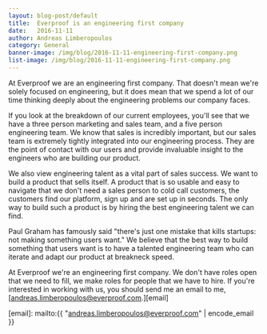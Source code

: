 ```yaml
---
layout: blog-post/default
title:  Everproof is an engineering first company
date:   2016-11-11
author: Andreas Limberopoulos
category: General
banner-image: /img/blog/2016-11-11-engineering-first-company.png
list-image: /img/blog/2016-11-11-engineering-first-company.png
---
```


At Everproof we are an engineering first company. That doesn't mean we're solely focused on engineering, but it does mean
that we spend a lot of our time thinking deeply about the engineering problems our company faces.

<!--end-excerpt-->

If you look at the breakdown of our current employees, you'll see that we have a three person marketing and sales team,
and a five person engineering team. We know that sales is incredibly important, but our sales team is extremely tightly
integrated into our engineering process. They are the point of contact with our users and provide invaluable insight to
the engineers who are building our product.

We also view engineering talent as a vital part of sales success. We want to build a product that sells itself. A
product that is so usable and easy to navigate that we don't need a sales person to cold call customers, the customers
find our platform, sign up and are set up in seconds. The only way to build such a product is by hiring the best
engineering talent we can find.

Paul Graham has famously said "there's just one mistake that kills startups: not making something users want." We
believe that the best way to build something that users want is to have a talented engineering team who can iterate
and adapt our product at breakneck speed.

At Everproof we're an engineering first company. We don't have roles open that we need to fill, we make roles for people
that we have to hire. If you're interested in working with us, you should send me an email to me,
[andreas.limberopoulos@everproof.com.][email]


[email]: mailto:{{ "andreas.limberopoulos@everproof.com" | encode_email }}
